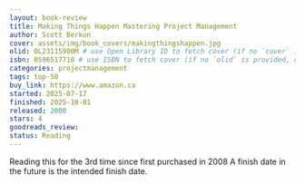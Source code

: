 ```yaml
---
layout: book-review
title: Making Things Happen Mastering Project Management
author: Scott Berkun
cover: assets/img/book_covers/makingthingshappen.jpg
olid: OL23115900M # use Open Library ID to fetch cover (if no `cover` is provided)
isbn: 0596517718 # use ISBN to fetch cover (if no `olid` is provided, dashes are optional)
categories: projectmanagement
tags: top-50
buy_link: https://www.amazon.ca
started: 2025-07-17
finished: 2025-10-01
released: 2008
stars: 4
goodreads_review:
status: Reading
---
```


Reading this for the 3rd time since first purchased in 2008
A finish date in the future is the intended finish date.
